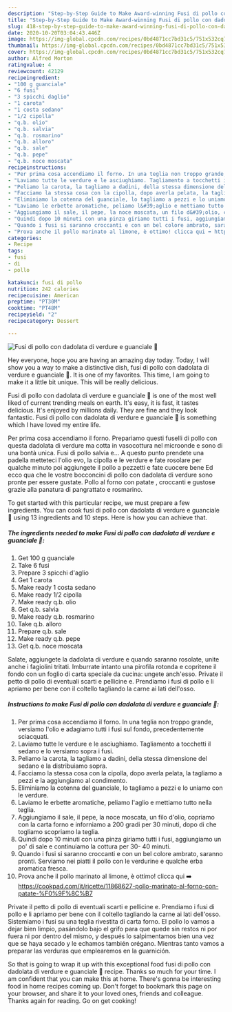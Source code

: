 ```yaml
---
description: "Step-by-Step Guide to Make Award-winning Fusi di pollo con dadolata di verdure e guanciale 🌷"
title: "Step-by-Step Guide to Make Award-winning Fusi di pollo con dadolata di verdure e guanciale 🌷"
slug: 418-step-by-step-guide-to-make-award-winning-fusi-di-pollo-con-dadolata-di-verdure-e-guanciale
date: 2020-10-20T03:04:43.446Z
image: https://img-global.cpcdn.com/recipes/0bd4871cc7bd31c5/751x532cq70/fusi-di-pollo-con-dadolata-di-verdure-e-guanciale-🌷-recipe-main-photo.jpg
thumbnail: https://img-global.cpcdn.com/recipes/0bd4871cc7bd31c5/751x532cq70/fusi-di-pollo-con-dadolata-di-verdure-e-guanciale-🌷-recipe-main-photo.jpg
cover: https://img-global.cpcdn.com/recipes/0bd4871cc7bd31c5/751x532cq70/fusi-di-pollo-con-dadolata-di-verdure-e-guanciale-🌷-recipe-main-photo.jpg
author: Alfred Morton
ratingvalue: 4
reviewcount: 42129
recipeingredient:
- "100 g guanciale"
- "6 fusi"
- "3 spicchi daglio"
- "1 carota"
- "1 costa sedano"
- "1/2 cipolla"
- "q.b. olio"
- "q.b. salvia"
- "q.b. rosmarino"
- "q.b. alloro"
- "q.b. sale"
- "q.b. pepe"
- "q.b. noce moscata"
recipeinstructions:
- "Per prima cosa accendiamo il forno. In una teglia non troppo grande, versiamo l&#39;olio e adagiamo tutti i fusi sul fondo, precedentemente sciacquati."
- "Laviamo tutte le verdure e le asciughiamo. Tagliamento a tocchetti il sedano e lo versiamo sopra i fusi."
- "Peliamo la carota, la tagliamo a dadini, della stessa dimensione del sedano e la distribuiamo sopra."
- "Facciamo la stessa cosa con la cipolla, dopo averla pelata, la tagliamo a pezzi e la aggiungiamo al condimento."
- "Eliminiamo la cotenna del guanciale, lo tagliamo a pezzi e lo uniamo con le verdure."
- "Laviamo le erbette aromatiche, peliamo l&#39;aglio e mettiamo tutto nella teglia."
- "Aggiungiamo il sale, il pepe, la noce moscata, un filo d&#39;olio, copriamo con la carta forno e inforniamo a 200 gradi per 30 minuti, dopo di che togliamo scopriamo la teglia."
- "Quindi dopo 10 minuti con una pinza giriamo tutti i fusi, aggiungiamo un po&#39; di sale e continuiamo la cottura per 30- 40 minuti."
- "Quando i fusi si saranno croccanti e con un bel colore ambrato, saranno pronti. Serviamo nei piatti il pollo con le verdurine e qualche erba aromatica fresca."
- "Prova anche il pollo marinato al limone, è ottimo! clicca qui ➡️ https://cookpad.com/it/ricette/11868627-pollo-marinato-al-forno-con-patate-%F0%9F%8C%B7"
categories:
- Recipe
tags:
- fusi
- di
- pollo

katakunci: fusi di pollo 
nutrition: 242 calories
recipecuisine: American
preptime: "PT30M"
cooktime: "PT48M"
recipeyield: "2"
recipecategory: Dessert

---
```



![Fusi di pollo con dadolata di verdure e guanciale 🌷](https://img-global.cpcdn.com/recipes/0bd4871cc7bd31c5/751x532cq70/fusi-di-pollo-con-dadolata-di-verdure-e-guanciale-🌷-recipe-main-photo.jpg)

Hey everyone, hope you are having an amazing day today. Today, I will show you a way to make a distinctive dish, fusi di pollo con dadolata di verdure e guanciale 🌷. It is one of my favorites. This time, I am going to make it a little bit unique. This will be really delicious.

Fusi di pollo con dadolata di verdure e guanciale 🌷 is one of the most well liked of current trending meals on earth. It's easy, it is fast, it tastes delicious. It's enjoyed by millions daily. They are fine and they look fantastic. Fusi di pollo con dadolata di verdure e guanciale 🌷 is something which I have loved my entire life.

Per prima cosa accendiamo il forno. Prepariamo questi fuselli di pollo con questa dadolata di verdure ma cotta in vasocottura nel microonde e sono di una bontà unica. Fusi di pollo salvia e… A questo punto prendete una padella metteteci l&#39;olio evo, la cipolla e le verdure e fate rosolare per qualche minuto poi aggiungete il pollo a pezzetti e fate cuocere bene Ed ecco qua che le vostre bocconcini di pollo con dadolata di verdure sono pronte per essere gustate. Pollo al forno con patate , croccanti e gustose grazie alla panatura di pangrattato e rosmarino.


To get started with this particular recipe, we must prepare a few ingredients. You can cook fusi di pollo con dadolata di verdure e guanciale 🌷 using 13 ingredients and 10 steps. Here is how you can achieve that.

<!--inarticleads1-->

##### The ingredients needed to make Fusi di pollo con dadolata di verdure e guanciale 🌷:

1. Get 100 g guanciale
1. Take 6 fusi
1. Prepare 3 spicchi d&#39;aglio
1. Get 1 carota
1. Make ready 1 costa sedano
1. Make ready 1/2 cipolla
1. Make ready q.b. olio
1. Get q.b. salvia
1. Make ready q.b. rosmarino
1. Take q.b. alloro
1. Prepare q.b. sale
1. Make ready q.b. pepe
1. Get q.b. noce moscata


Salate, aggiungete la dadolata di verdure e quando saranno rosolate, unite anche i fagiolini tritati. Imburrate intanto una pirofila rotonda e copritene il fondo con un foglio di carta speciale da cucina: ungete anch&#39;esso. Private il petto di pollo di eventuali scarti e pellicine e. Prendiamo i fusi di pollo e li apriamo per bene con il coltello tagliando la carne ai lati dell&#39;osso. 

<!--inarticleads2-->

##### Instructions to make Fusi di pollo con dadolata di verdure e guanciale 🌷:

1. Per prima cosa accendiamo il forno. In una teglia non troppo grande, versiamo l&#39;olio e adagiamo tutti i fusi sul fondo, precedentemente sciacquati.
1. Laviamo tutte le verdure e le asciughiamo. Tagliamento a tocchetti il sedano e lo versiamo sopra i fusi.
1. Peliamo la carota, la tagliamo a dadini, della stessa dimensione del sedano e la distribuiamo sopra.
1. Facciamo la stessa cosa con la cipolla, dopo averla pelata, la tagliamo a pezzi e la aggiungiamo al condimento.
1. Eliminiamo la cotenna del guanciale, lo tagliamo a pezzi e lo uniamo con le verdure.
1. Laviamo le erbette aromatiche, peliamo l&#39;aglio e mettiamo tutto nella teglia.
1. Aggiungiamo il sale, il pepe, la noce moscata, un filo d&#39;olio, copriamo con la carta forno e inforniamo a 200 gradi per 30 minuti, dopo di che togliamo scopriamo la teglia.
1. Quindi dopo 10 minuti con una pinza giriamo tutti i fusi, aggiungiamo un po&#39; di sale e continuiamo la cottura per 30- 40 minuti.
1. Quando i fusi si saranno croccanti e con un bel colore ambrato, saranno pronti. Serviamo nei piatti il pollo con le verdurine e qualche erba aromatica fresca.
1. Prova anche il pollo marinato al limone, è ottimo! clicca qui ➡️ https://cookpad.com/it/ricette/11868627-pollo-marinato-al-forno-con-patate-%F0%9F%8C%B7


Private il petto di pollo di eventuali scarti e pellicine e. Prendiamo i fusi di pollo e li apriamo per bene con il coltello tagliando la carne ai lati dell&#39;osso. Sistemiamo i fusi su una teglia rivestita di carta forno. El pollo lo vamos a dejar bien limpio, pasándolo bajo el grifo para que quede sin restos ni por fuera ni por dentro del mismo, y después lo salpimentamos bien una vez que se haya secado y le echamos también orégano. Mientras tanto vamos a preparar las verduras que emplearemos en la guarnición. 

So that is going to wrap it up with this exceptional food fusi di pollo con dadolata di verdure e guanciale 🌷 recipe. Thanks so much for your time. I am confident that you can make this at home. There's gonna be interesting food in home recipes coming up. Don't forget to bookmark this page on your browser, and share it to your loved ones, friends and colleague. Thanks again for reading. Go on get cooking!
